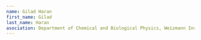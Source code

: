 ```yaml
---
name: Gilad Haran
first_name: Gilad  
last_name: Haran
asociation: Department of Chemical and Biological Physics, Weizmann Institute of Science
---
```

